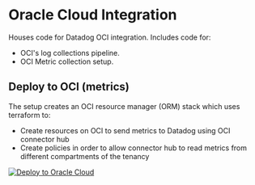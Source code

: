 # Oracle Cloud Integration
Houses code for Datadog OCI integration. Includes code for:
* OCI's log collections pipeline.
* OCI Metric collection setup.



## Deploy to OCI (metrics)

The setup creates an OCI resource manager (ORM) stack which uses terraform to:

* Create resources on OCI to send metrics to Datadog using OCI connector hub
* Create policies in order to allow connector hub to read metrics from different compartments of the tenancy

[![Deploy to Oracle Cloud](https://oci-resourcemanager-plugin.plugins.oci.oraclecloud.com/latest/deploy-to-oracle-cloud.svg)](https://cloud.oracle.com/resourcemanager/stacks/create?zipUrl=https://github.com/Datadog/oracle-cloud-integration/releases/latest/download/datadog-oci-orm.zip)


